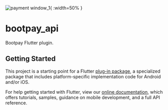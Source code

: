 ![payment window_1](https://docs.bootpay.co.kr/assets/deep/easy/2-0006cfc2d14afd078753986ab28d2ebc21e27feca8c33aba919eb8fee9ee55e5.png){ :width=50% }

# bootpay_api

Bootpay Flutter plugin.

## Getting Started

This project is a starting point for a Flutter
[plug-in package](https://flutter.dev/developing-packages/),
a specialized package that includes platform-specific implementation code for
Android and/or iOS.

For help getting started with Flutter, view our 
[online documentation](https://flutter.dev/docs), which offers tutorials, 
samples, guidance on mobile development, and a full API reference.
